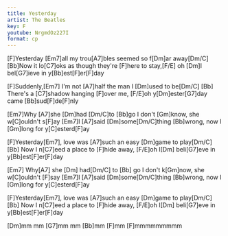 ```yaml
---
title: Yesterday
artist: The Beatles
key: F
youtube: NrgmdOz227I
format: cp
---
```


[F]Yesterday [Em7]all my trou[A7]bles seemed so f[Dm]ar away[Dm/C]
[Bb]Now it lo[C7]oks as though they're [F]here to stay,[F/E] oh [Dm]I bel[G7]ieve in y[Bb]est[F]er[F]day

[F]Suddenly,[Em7] I'm not [A7]half the man I [Dm]used to be[Dm/C]
[Bb] There's a [C7]shadow hanging [F]over me, [F/E]oh y[Dm]ester[G7]day came [Bb]sud[F]de[F]nly

[Em7]Why [A7]she [Dm]had [Dm/C]to [Bb]go I don't [Gm]know, she w[C]ouldn't s[F]ay
[Em7]I [A7]said [Dm]some[Dm/C]thing [Bb]wrong, now I [Gm]long for y[C]esterd[F]ay

[F]Yesterday[Em7], love was [A7]such an easy [Dm]game to play[Dm/C]
[Bb] Now I n[C7]eed a place to [F]hide away, [F/E]oh I[Dm] beli[G7]eve in y[Bb]est[F]er[F]day

[Em7] Why[A7] she [Dm] had[Dm/C] to [Bb] go I don't k[Gm]now, she w[C]ouldn't [F]say
[Em7]I [A7]said [Dm]some[Dm/C]thing [Bb]wrong, now I [Gm]long for y[C]esterd[F]ay

[F]Yesterday[Em7], love was [A7]such an easy [Dm]game to play[Dm/C]
[Bb] Now I n[C7]eed a place to [F]hide away, [F/E]oh I[Dm] beli[G7]eve in y[Bb]est[F]er[F]day

[Dm]mm mm [G7]mm mm [Bb]mm [F]mm [F]mmmmmmmmm
